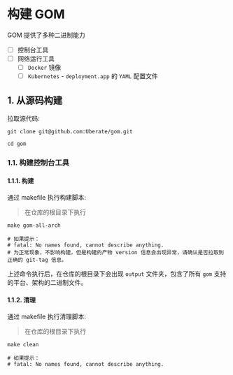 # 构建 GOM

GOM 提供了多种二进制能力

- [ ] 控制台工具
- [ ] 网络运行工具
    - [ ] `Docker` 镜像
    - [ ] `Kubernetes` - `deployment.app` 的 `YAML` 配置文件

## 1. 从源码构建

拉取源代码:

```shell
git clone git@github.com:Uberate/gom.git

cd gom
```

### 1.1. 构建控制台工具

#### 1.1.1. 构建

通过 makefile 执行构建脚本:

> 在仓库的根目录下执行

```shell
make gom-all-arch

# 如果提示：
# fatal: No names found, cannot describe anything. 
# 为正常现象，不影响构建，但是构建的产物 version 信息会出现异常，请确认是否拉取到正确的 git-tag 信息。
```

上述命令执行后，在仓库的根目录下会出现 `output` 文件夹，包含了所有 `gom` 支持的平台、架构的二进制文件。

#### 1.1.2. 清理

通过 makefile 执行清理脚本:

> 在仓库的根目录下执行

```shell
make clean 

# 如果提示：
# fatal: No names found, cannot describe anything.
```
